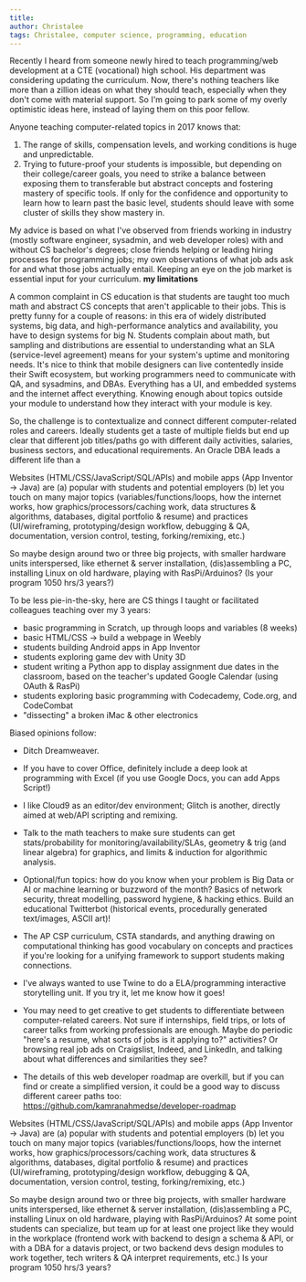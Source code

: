 ```yaml
---
title: 
author: Christalee
tags: Christalee, computer science, programming, education
---
```


Recently I heard from someone newly hired to teach programming/web development at a CTE (vocational) high school. His department was considering updating the curriculum. Now, there's nothing teachers like more than a zillion ideas on what they should teach, especially when they don't come with material support. So I'm going to park some of my overly optimistic ideas here, instead of laying them on this poor fellow.

Anyone teaching computer-related topics in 2017 knows that:
1. The range of skills, compensation levels, and working conditions is huge and unpredictable.
2. Trying to future-proof your students is impossible, but depending on their college/career goals, you need to strike a balance between exposing them to transferable but abstract concepts and fostering mastery of specific tools. If only for the confidence and opportunity to learn how to learn past the basic level, students should leave with some cluster of skills they show mastery in.

My advice is based on what I've observed from friends working in industry (mostly software engineer, sysadmin, and web developer roles) with and without CS bachelor's degrees; close friends helping or leading hiring processes for programming jobs; my own observations of what job ads ask for and what those jobs actually entail. Keeping an eye on the job market is essential input for your curriculum. **my limitations**

A common complaint in CS education is that students are taught too much math and abstract CS concepts that aren't applicable to their jobs. This is pretty funny for a couple of reasons: in this era of widely distributed systems, big data, and high-performance analytics and availability, you have to design systems for big N. Students complain about math, but sampling and distributions are essential to understanding what an SLA (service-level agreement) means for your system's uptime and monitoring needs. It's nice to think that mobile designers can live contentedly inside their Swift ecosystem, but working programmers need to communicate with QA, and sysadmins, and DBAs. Everything has a UI, and embedded systems and the internet affect everything. Knowing enough about topics outside your module to understand how they interact with your module is key.

So, the challenge is to contextualize and connect different computer-related roles and careers. Ideally students get a taste of multiple fields but end up clear that different job titles/paths go with different daily activities, salaries, business sectors, and educational requirements. An Oracle DBA leads a different life than a 

Websites (HTML/CSS/JavaScript/SQL/APIs) and mobile apps (App Inventor -> Java) are
(a) popular with students and potential employers
(b) let you touch on many major topics (variables/functions/loops, how the internet works, how graphics/processors/caching work, data structures & algorithms, databases, digital portfolio & resume) and practices (UI/wireframing, prototyping/design workflow, debugging & QA, documentation, version control, testing, forking/remixing, etc.)

So maybe design around two or three big projects, with smaller hardware units interspersed, like ethernet & server installation, (dis)assembling a PC, installing Linux on old hardware, playing with RasPi/Arduinos? (Is your program 1050 hrs/3 years?)

To be less pie-in-the-sky, here are CS things I taught or facilitated colleagues teaching over my 3 years:
- basic programming in Scratch, up through loops and variables (8 weeks)
- basic HTML/CSS -> build a webpage in Weebly
- students building Android apps in App Inventor
- students exploring game dev with Unity 3D
- student writing a Python app to display assignment due dates in the classroom, based on the teacher's updated Google Calendar (using OAuth & RasPi)
- students exploring basic programming with Codecademy, Code.org, and CodeCombat
- "dissecting" a broken iMac & other electronics

Biased opinions follow:
- Ditch Dreamweaver.

- If you have to cover Office, definitely include a deep look at programming with Excel (if you use Google Docs, you can add Apps Script!)

- I like Cloud9 as an editor/dev environment; Glitch is another, directly aimed at web/API scripting and remixing.

- Talk to the math teachers to make sure students can get stats/probability for monitoring/availability/SLAs, geometry & trig (and linear algebra) for graphics, and limits & induction for algorithmic analysis.

- Optional/fun topics: how do you know when your problem is Big Data or AI or machine learning or buzzword of the month? Basics of network security, threat modelling, password hygiene, & hacking ethics. Build an educational Twitterbot (historical events, procedurally generated text/images, ASCII art)!

- The AP CSP curriculum, CSTA standards, and anything drawing on computational thinking has good vocabulary on concepts and practices if you're looking for a unifying framework to support students making connections.

- I've always wanted to use Twine to do a ELA/programming interactive storytelling unit. If you try it, let me know how it goes!

- You may need to get creative to get students to differentiate between computer-related careers. Not sure if internships, field trips, or lots of career talks from working professionals are enough. Maybe do periodic "here's a resume, what sorts of jobs is it applying to?" activities? Or browsing real job ads on Craigslist, Indeed, and LinkedIn, and talking about what differences and similarities they see?

- The details of this web developer roadmap are overkill, but if you can find or create a simplified version, it could be a good way to discuss different career paths too:
https://github.com/kamranahmedse/developer-roadmap

Websites (HTML/CSS/JavaScript/SQL/APIs) and mobile apps (App Inventor -> Java) are
(a) popular with students and potential employers
(b) let you touch on many major topics (variables/functions/loops, how the internet works, how graphics/processors/caching work, data structures & algorithms, databases, digital portfolio & resume) and practices (UI/wireframing, prototyping/design workflow, debugging & QA, documentation, version control, testing, forking/remixing, etc.)

So maybe design around two or three big projects, with smaller hardware units interspersed, like ethernet & server installation, (dis)assembling a PC, installing Linux on old hardware, playing with RasPi/Arduinos? At some point students can specialize, but team up for at least one project like they would in the workplace (frontend work with backend to design a schema & API, or with a DBA for a datavis project, or two backend devs design modules to work together, tech writers & QA interpret requirements, etc.) Is your program 1050 hrs/3 years?

